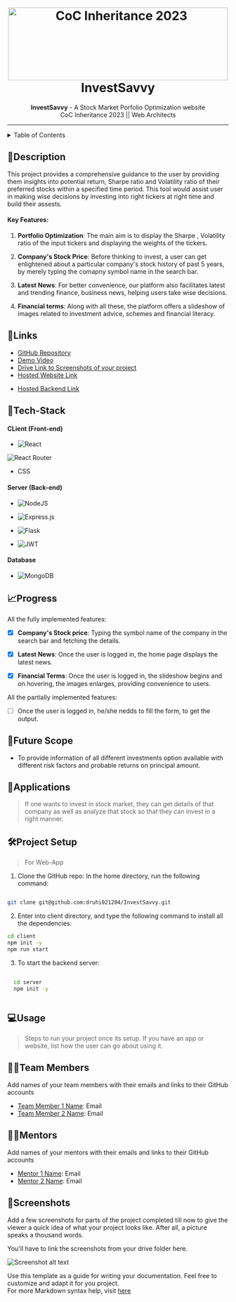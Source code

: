 <h1 align="center">
  <a href="https://github.com/CommunityOfCoders/Inheritance-2023">
    <img src="./Untitled.png" alt="CoC Inheritance 2023" width="500" height="166">
  </a>
  <br>
  InvestSavvy
</h1>

<div align="center">
   <strong>InvestSavvy</strong> - A Stock Market Porfolio Optimization website<br>
  CoC Inheritance 2023 || Web Architects 
</div>
<hr>

<details>
<summary>Table of Contents</summary>

- [Description](#description)
- [Links](#links)
- [Tech Stack](#tech-stack)
- [Progress](#progress)
- [Future Scope](#future-scope)
- [Applications](#applications)
- [Project Setup](#project-setup)
- [Usage](#usage)
- [Team Members](#team-members)
- [Mentors](#mentors)
- [Screenshots](#screenshots)

</details>

## 📝Description

This project provides a comprehensive guidance to the user by providing them insights into potential return, Sharpe ratio and Volatility ratio of their preferred stocks within a specified time period. This tool would assist user in making wise decisions by investing into right tickers at right time and build their assests.

#### Key Features: 

<!-- 1. Login/Signup is the key feature that aids in making user's searches and interests private. -->

1. **Portfolio Optimization**: The main aim is to display the Sharpe , Volatility ratio of the input tickers and displaying the weights of the tickers.

2. **Company's Stock Price**: Before thinking to invest, a user can get enlightened about a particular company's stock history of past 5 years, by merely typing the comapny symbol name in the search bar.

3. **Latest News**: For better convenience, our platform also facilitates latest and trending finance, business news, helping users take wise decisions.

4. **Financial terms**: Along with all these, the platform offers a slideshow of images related to investment advice, schemes and financial literacy.

## 🔗Links

- [GitHub Repository](https://github.com/druhi021204/InvestSavvy)
- [Demo Video]()
- [Drive Link to Screenshots of your project](https://drive.google.com/drive/u/1/folders/11LKJFjJvm2sGEqNjIBtGAZk5TKs17K8e)
- [Hosted Website Link]()
<!-- - [App APK Link]() -->
- [Hosted Backend Link]()

<!-- Add any more links/resources you used for your project -->

## 🤖Tech-Stack

#### CLient (Front-end)
- ![React](https://img.shields.io/badge/react-%2320232a.svg?style=for-the-badge&logo=react&logoColor=%2361DAFB)

![React Router](https://img.shields.io/badge/React_Router-CA4245?style=for-the-badge&logo=react-router&logoColor=white)

- CSS

#### Server (Back-end)
- ![NodeJS](https://img.shields.io/badge/node.js-6DA55F?style=for-the-badge&logo=node.js&logoColor=white)

- ![Express.js](https://img.shields.io/badge/express.js-%23404d59.svg?style=for-the-badge&logo=express&logoColor=%2361DAFB)

- ![Flask](https://img.shields.io/badge/flask-%23000.svg?style=for-the-badge&logo=flask&logoColor=white)

- ![JWT](https://img.shields.io/badge/JWT-black?style=for-the-badge&logo=JSON%20web%20tokens)



#### Database
- ![MongoDB](https://img.shields.io/badge/MongoDB-%234ea94b.svg?style=for-the-badge&logo=mongodb&logoColor=white)

## 📈Progress

 All the fully implemented features:

- [x] **Company's Stock price**:  Typing the symbol name of the company in the search bar and fetching the details.
- [x] **Latest News**: Once the user is logged in, the home page displays the latest news.

- [x] **Financial Terms**: Once the user is logged in, the slideshow begins and on hovering, the images enlarges, providing convenience to users.

All the partially implemented features:

- [ ] Once the user is logged in, he/she nedds to fill the form, to get the output. 

## 🔮Future Scope

- To provide information of all different investments option available with different risk factors and probable returns on principal amount.

## 💸Applications

>If one wants to invest in stock market, they can get details of that company as well as analyze that stock so that they can invest in a right manner.

## 🛠Project Setup

>For Web-App
 1. Clone the GitHub repo:
 In the home directory, run the following command:
 ```
 
 ```
 ```bash
 git clone git@github.com:druhi021204/InvestSavvy.git
 ```

 2. Enter into client directory, and type the following command to install all the dependencies:

 ```bash
 cd client
 npm init -y
 npm run start
```
 3. To start the backend server:
  ```bash
    
    cd server
    npm init -y 
    
  ```

 ## 💻Usage

>Steps to run your project once its setup. If you have an app or website, list how the user can go about using it.

## 👨‍💻Team Members

Add names of your team members with their emails and links to their GitHub accounts

- [Team Member 1 Name](https://github.com/): Email 
- [Team Member 2 Name](https://github.com/): Email 

## 👨‍🏫Mentors

Add names of your mentors with their emails and links to their GitHub accounts

- [Mentor 1 Name](https://github.com/): Email 
- [Mentor 2 Name](https://github.com/): Email 

## 📱Screenshots
Add a few screenshots for parts of the project completed till now to give the viewer a quick idea of what your project looks like. After all, a picture speaks a thousand words.

You'll have to link the screenshots from your drive folder here.

![Screenshot alt text](https://i.redd.it/qp8ocyzvyj8a1.jpg "Here is a screenshot")

Use this template as a guide for writing your documentation. Feel free to customize and adapt it for you project.  
For more Markdown syntax help, visit [here](https://www.markdownguide.org/basic-syntax/)

